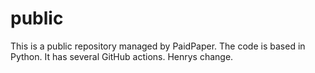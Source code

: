 # public

This is a public repository managed by PaidPaper. The code is based in Python. It has several GitHub actions.
Henrys change. 
